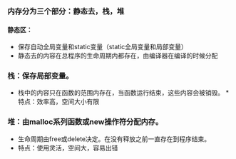 ### 内存分为三个部分：静态去，栈，堆

#### 静态区：
* 保存自动全局变量和static变量（static全局变量和局部变量）
* 静态去的内容在总程序的生命周期内都存在，由编译器在编译的时候分配

### 栈：保存局部变量。
* 栈中的内容只在函数的范围内存在，当函数运行结束，这些内容会被销毁。
*特点：效率高，空间大小有限

### 堆：由malloc系列函数或new操作符分配内存。
* 生命周期由free或delete决定。在没有释放之前一直存在到程序结束。
* 特点：使用灵活，空间大，容易出错
